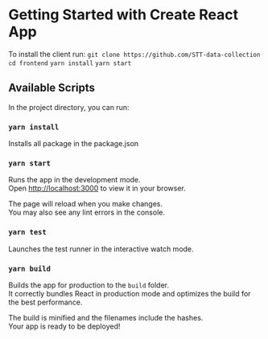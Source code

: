 # Getting Started with Create React App

To install the client run:
    `git clone https://github.com/STT-data-collection`
    `cd frontend`
    `yarn install`
    `yarn start`

## Available Scripts

In the project directory, you can run:
### `yarn install`

Installs all package in the package.json 

### `yarn start`

Runs the app in the development mode.\
Open [http://localhost:3000](http://localhost:3000) to view it in your browser.

The page will reload when you make changes.\
You may also see any lint errors in the console.

### `yarn test`

Launches the test runner in the interactive watch mode.

### `yarn build`

Builds the app for production to the `build` folder.\
It correctly bundles React in production mode and optimizes the build for the best performance.

The build is minified and the filenames include the hashes.\
Your app is ready to be deployed!
